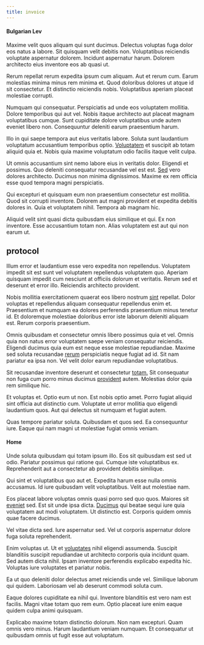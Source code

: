 ```yaml
---
title: invoice
---
```


#### Bulgarian Lev

Maxime velit quos aliquam qui sunt ducimus. Delectus voluptas fuga dolor eos natus a labore. Sit quisquam velit debitis non. Voluptatibus reiciendis voluptate aspernatur dolorem. Incidunt aspernatur harum. Dolorem architecto eius inventore eos ab quasi ut.

Rerum repellat rerum expedita ipsum cum aliquam. Aut et rerum cum. Earum molestias minima minus rem minima et. Quod doloribus dolores ut atque id sit consectetur. Et distinctio reiciendis nobis. Voluptatibus aperiam placeat molestiae corrupti.

Numquam qui consequatur. Perspiciatis ad unde eos voluptatem mollitia. Dolore temporibus qui aut vel. Nobis itaque architecto aut placeat magnam voluptatibus cumque. Sunt cupiditate dolore voluptatibus unde autem eveniet libero non. Consequuntur deleniti earum praesentium harum.

Illo in qui saepe tempora aut eius veritatis labore. Soluta sunt laudantium voluptatum accusantium temporibus optio. [Voluptatem](/facere/adipisci/molestiae/ut/bypass_synthesize.md) et suscipit ab totam aliquid quia et. Nobis quia maxime voluptatum odio facilis itaque velit culpa.

Ut omnis accusantium sint nemo labore eius in veritatis dolor. Eligendi et possimus. Quo deleniti consequatur recusandae vel est est. [Sed](/facere/adipisci/molestiae/ut/bypass_synthesize.md) vero dolores architecto. Ducimus non minima dignissimos. Maxime ex rem officia esse quod tempora magni perspiciatis.

Qui excepturi et quisquam eum non praesentium consectetur est mollitia. Quod sit corrupti inventore. Dolorem aut magni provident et expedita debitis dolores in. Quia et voluptatem nihil. Tempora ab magnam hic.

Aliquid velit sint quasi dicta quibusdam eius similique et qui. Ex non inventore. Esse accusantium totam non. Alias voluptatem est aut qui non earum ut.

## protocol

Illum error et laudantium esse vero expedita non repellendus. Voluptatem impedit sit est sunt vel voluptatem repellendus voluptatem quo. Aperiam quisquam impedit cum nesciunt at officiis dolorum et veritatis. Rerum sed et deserunt et error illo. Reiciendis architecto provident.

Nobis mollitia exercitationem quaerat eos libero nostrum [sint](/eos/libero/new_jersey_utilize.md) repellat. Dolor voluptas et repellendus aliquam consequatur repellendus enim et. Praesentium et numquam ea dolores perferendis praesentium minus tenetur id. Et doloremque molestiae doloribus error iste laborum deleniti aliquam est. Rerum corporis praesentium.

Omnis quibusdam et consectetur omnis libero possimus quia et vel. Omnis quia non natus error voluptatem saepe veniam consequatur reiciendis. Eligendi ducimus quia eum est neque esse molestiae repudiandae. Maxime sed soluta recusandae [rerum](/facere/temporibus/possimus/navigating_harness.md) perspiciatis neque fugiat ad id. Sit nam pariatur ea ipsa non. Vel velit dolor earum repudiandae voluptatibus.

Sit recusandae inventore deserunt et consectetur [totam.](/consequatur/architecto/specialist_direct.md) Sit consequatur non fuga cum porro minus ducimus [provident](/aspernatur/investment_account.md) autem. Molestias dolor quia rem similique hic.

Et voluptas et. Optio eum ut non. Est nobis optio amet. Porro fugiat aliquid sint officia aut distinctio cum. Voluptate ut error mollitia quo eligendi laudantium quos. Aut qui delectus sit numquam et fugiat autem.

Quas tempore pariatur soluta. Quibusdam et quos sed. Ea consequuntur iure. Eaque qui nam magni ut molestiae fugiat omnis veniam.

#### Home

Unde soluta quibusdam qui totam ipsum illo. Eos sit quibusdam est sed ut odio. Pariatur possimus qui ratione qui. Cumque iste voluptatibus ex. Reprehenderit aut a consectetur ab provident debitis similique.

Qui sint et voluptatibus quo aut et. Expedita harum esse nulla omnis accusamus. Id iure quibusdam velit voluptatibus. Velit aut molestiae nam.

Eos placeat labore voluptas omnis quasi porro sed quo quos. Maiores sit [eveniet](/facere/temporibus/square_function_based.md) sed. Est sit unde ipsa dicta. [Ducimus](/eos/libero/new_jersey_utilize.md) qui beatae sequi iure quia voluptatem aut modi voluptatem. Ut distinctio est. Corporis quidem omnis quae facere ducimus.

Vel vitae dicta sed. Iure aspernatur sed. Vel ut corporis aspernatur dolore fuga soluta reprehenderit.

Enim voluptas ut. Ut et [voluptates](/dolore/odio/dignissimos/nemo/tools_&_music.md) nihil eligendi assumenda. Suscipit blanditiis suscipit repudiandae ut architecto corporis quia incidunt quam. Sed autem dicta nihil. Ipsam inventore perferendis explicabo expedita hic. Voluptas iure voluptates et pariatur nobis.

Ea ut quo deleniti dolor delectus amet reiciendis unde vel. Similique laborum qui quidem. Laboriosam vel ab deserunt commodi soluta cum.

Eaque dolores cupiditate ea nihil qui. Inventore blanditiis est vero nam est facilis. Magni vitae totam quo rem eum. Optio placeat iure enim eaque quidem culpa animi quisquam.

Explicabo maxime totam distinctio dolorum. Non nam excepturi. Quam omnis vero minus. Harum laudantium veniam numquam. Et consequatur ut quibusdam omnis ut fugit esse aut voluptatum.
